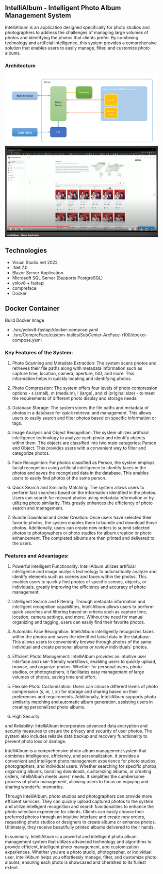 ## IntelliAlbum - Intelligent Photo Album Management System

IntelliAlbum is an application designed specifically for photo studios and photographers to address the challenges of managing large volumes of photos and identifying the photos that clients prefer. By combining technology and artificial intelligence, this system provides a comprehensive solution that enables users to easily manage, filter, and customize photo albums.

### Architecture
![architecture](./doc/architecture.png)
[![Demo](./doc/youtube.png)](https://www.youtube.com/watch?v=_ZWo40zjfbQ)

## Technologies
- Visual Studio.net 2022
- .Net 7.0
- Blazor Server Application
- Microsoft SQL Server (Supports PostgreSQL)
- yolov8 + fastapi
- compreface
- Docker

## Docker Container

Build Docker Image
- ./src/yolov8-fastapi/docker-compose.yaml
- ./src/CompreFace/custom-builds/SubCenter-ArcFace-r100/docker-compose.yaml

### Key Features of the System:

1. Photo Scanning and Metadata Extraction: The system scans photos and retrieves their file paths along with metadata information such as capture time, location, camera, aperture, ISO, and more. This information helps in quickly locating and identifying photos.

2. Photo Compression: The system offers four levels of photo compression options - s (small), m (medium), l (large), and xl (original size) - to meet the requirements of different photo display and storage needs.

3. Database Storage: The system stores the file paths and metadata of photos in a database for quick retrieval and management. This allows users to easily search and filter photos based on specific information or tags.

4. Image Analysis and Object Recognition: The system utilizes artificial intelligence technology to analyze each photo and identify objects within them. The objects are classified into two main categories: Person and Object. This provides users with a convenient way to filter and categorize photos.

5. Face Recognition: For photos classified as Person, the system employs facial recognition using artificial intelligence to identify faces in the photos and saves the recognized data in the database. This enables users to easily find photos of the same person.

6. Quick Search and Similarity Matching: The system allows users to perform fast searches based on the information identified in the photos. Users can search for relevant photos using metadata information or by utilizing photo similarity. This greatly enhances the efficiency of photo search and management.

7. Bundle Download and Order Creation: Once users have selected their favorite photos, the system enables them to bundle and download those photos. Additionally, users can create new orders to submit selected photos to photographers or photo studios for album creation or photo enhancement. The completed albums are then printed and delivered to the users.

### Features and Advantages:

1. Powerful Intelligent Functionality: IntelliAlbum utilizes artificial intelligence and image analysis technology to automatically analyze and identify elements such as scenes and faces within the photos. This enables users to quickly find photos of specific scenes, objects, or individuals, greatly improving the efficiency and accuracy of photo management.

2. Intelligent Search and Filtering: Through metadata information and intelligent recognition capabilities, IntelliAlbum allows users to perform quick searches and filtering based on criteria such as capture time, location, camera settings, and more. Without the need for manual organizing and tagging, users can easily find their favorite photos.

3. Automatic Face Recognition: IntelliAlbum intelligently recognizes faces within the photos and saves the identified facial data in the database. This allows users to conveniently browse through photos of the same individual and create personal albums or review individuals' photos.

4. Efficient Photo Management: IntelliAlbum provides an intuitive user interface and user-friendly workflows, enabling users to quickly upload, browse, and organize photos. Whether for personal users, photo studios, or photographers, it facilitates easy management of large volumes of photos, saving time and effort.

5. Flexible Photo Customization: Users can choose different levels of photo compression (s, m, l, xl) for storage and sharing based on their preferences and requirements. Additionally, IntelliAlbum supports photo similarity matching and automatic album generation, assisting users in creating personalized photo albums.

6. High Security

 and Reliability: IntelliAlbum incorporates advanced data encryption and security measures to ensure the privacy and security of user photos. The system also includes reliable data backup and recovery functionality to prevent photo loss or damage.

IntelliAlbum is a comprehensive photo album management system that combines intelligence, efficiency, and personalization. It provides a convenient and intelligent photo management experience for photo studios, photographers, and individual users. Whether searching for specific photos, organizing albums, bundling downloads, customizing albums, or creating orders, IntelliAlbum meets users' needs. It simplifies the cumbersome process of photo management, allowing users to focus on enjoying and sharing wonderful memories.

Through IntelliAlbum, photo studios and photographers can provide more efficient services. They can quickly upload captured photos to the system and utilize intelligent recognition and search functionalities to enhance the photo selection experience for clients. Clients can easily choose their preferred photos through an intuitive interface and create new orders, requesting photo studios or designers to create albums or enhance photos. Ultimately, they receive beautifully printed albums delivered to their hands.

In summary, IntelliAlbum is a powerful and intelligent photo album management system that utilizes advanced technology and algorithms to provide efficient, intelligent photo management, and customization experiences. Whether you are a photo studio, photographer, or individual user, IntelliAlbum helps you effortlessly manage, filter, and customize photo albums, ensuring each photo is showcased and cherished to its fullest extent.